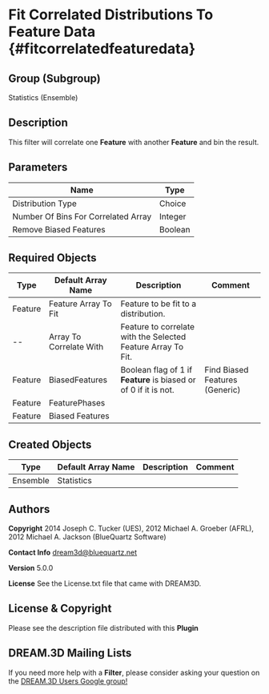 Fit Correlated Distributions To Feature Data {#fitcorrelatedfeaturedata}
=====

## Group (Subgroup) ##

Statistics (Ensemble)


## Description ##

This filter will correlate one **Feature** with another **Feature** and bin the result.

## Parameters ##

| Name             | Type |
|------------------|------|
| Distribution Type | Choice | Choose from a lognormal, power and beta distribution. |
| Number Of Bins For Correlated Array | Integer | |
| Remove Biased Features | Boolean | TRUE if biased features are to be omitted from the binning counts. |

## Required Objects ##

| Type | Default Array Name | Description | Comment |
|------|--------------------|-------------|---------|
| Feature | Feature Array To Fit | Feature to be fit to a distribution. | |
| -- | Array To Correlate With | Feature to correlate with the Selected Feature Array To Fit. | |
| Feature | BiasedFeatures | Boolean flag of 1 if **Feature** is biased or of 0 if it is not. | Find Biased Features (Generic) |
| Feature | FeaturePhases | | |
| Feature | Biased Features | | |

## Created Objects ##

| Type | Default Array Name | Description | Comment |
|------|--------------------|-------------|---------|
| Ensemble | Statistics |  |  |



## Authors ##

**Copyright** 2014 Joseph C. Tucker (UES), 2012 Michael A. Groeber (AFRL), 2012 Michael A. Jackson (BlueQuartz Software)

**Contact Info** dream3d@bluequartz.net

**Version** 5.0.0

**License**  See the License.txt file that came with DREAM3D.



## License & Copyright ##

Please see the description file distributed with this **Plugin**

## DREAM.3D Mailing Lists ##

If you need more help with a **Filter**, please consider asking your question on the [DREAM.3D Users Google group!](https://groups.google.com/forum/?hl=en#!forum/dream3d-users)

